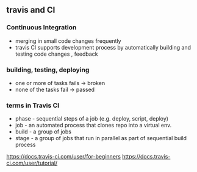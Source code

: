 ## travis and CI

### Continuous Integration
* merging in small code changes frequently 
* travis CI supports development process by automatically building and testing code changes , feedback 

### building, testing, deploying
* one or more of tasks fails -> broken
* none of the tasks fail -> passed

### terms in Travis CI
* phase - sequential steps of a job (e.g. deploy, script, deploy)
* job - an automated process that clones repo into a virtual env. 
* build - a group of jobs 
* stage - a group of jobs that run in parallel as part of sequential build process 

https://docs.travis-ci.com/user/for-beginners
https://docs.travis-ci.com/user/tutorial/
